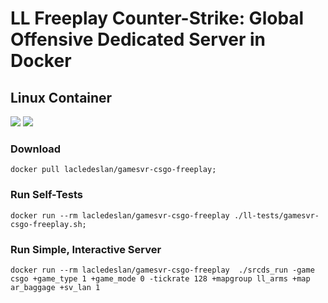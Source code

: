 # LL Freeplay Counter-Strike: Global Offensive Dedicated Server in Docker

## Linux Container

[![](https://images.microbadger.com/badges/version/lacledeslan/gamesvr-csgo-freeplay.svg)](https://microbadger.com/images/lacledeslan/gamesvr-csgo-freeplay "Get your own version badge on microbadger.com")
[![](https://images.microbadger.com/badges/image/lacledeslan/gamesvr-csgo-freeplay.svg)](https://microbadger.com/images/lacledeslan/gamesvr-csgo-freeplay "Get your own image badge on microbadger.com")

### Download

```shell
docker pull lacledeslan/gamesvr-csgo-freeplay;
```

### Run Self-Tests

```shell
docker run --rm lacledeslan/gamesvr-csgo-freeplay ./ll-tests/gamesvr-csgo-freeplay.sh;
```

### Run Simple, Interactive Server

```shell
docker run --rm lacledeslan/gamesvr-csgo-freeplay  ./srcds_run -game csgo +game_type 1 +game_mode 0 -tickrate 128 +mapgroup ll_arms +map ar_baggage +sv_lan 1
```
